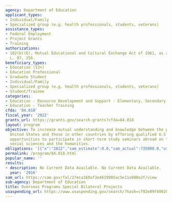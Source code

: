 ```yaml
---
agency: Department of Education
applicant_types:
- Individual/Family
- Specialized group (e.g. health professionals, students, veterans)
assistance_types:
- Federal Employment
- Project Grants
- Training
authorizations:
- 102(b)(6), Mutual Educational and Cultural Exchange Act of 1961, as amended. Pub.
  L. 87, 256.
beneficiary_types:
- Education (13+)
- Education Professional
- Graduate Student
- Individual/Family
- Specialized group (e.g. health professionals, students, veterans)
- Student/Trainee
categories:
- Education - Resource Development and Support - Elementary, Secondary Education
- Education - Teacher Training
cfda: '84.018'
fiscal_year: '2022'
grants_url: https://grants.gov/search-grants?cfda=84.018
layout: program
objective: To increase mutual understanding and knowledge between the people of the
  United States and those in other countries by offering qualified U.S. educators
  opportunities to participate in short-term study seminars abroad on topics in the
  social sciences and the humanities.
obligations: '[{"x":"2022","sam_estimate":0.0,"sam_actual":735000.0,"usa_spending_actual":0.0},{"x":"2023","sam_estimate":750000.0,"sam_actual":0.0,"usa_spending_actual":0.0},{"x":"2024","sam_estimate":750000.0,"sam_actual":0.0,"usa_spending_actual":0.0}]'
permalink: /program/84.018.html
popular_name: ''
results:
- description: No Current Data Available. No Current Data Available.
  year: '2016'
sam_url: https://sam.gov/fal/27eca169af3e4619905ac5e11a900e2f/view
sub-agency: Department of Education
title: Overseas Programs Special Bilateral Projects
usaspending_url: https://www.usaspending.gov/search/?hash=cf92e89f49928669600851505a12f193
---
```


